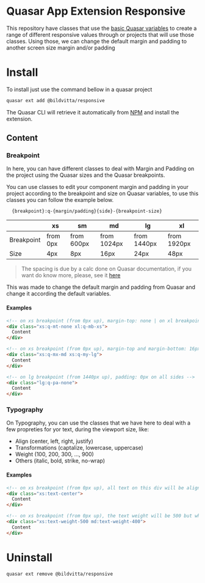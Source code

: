 # Quasar App Extension Responsive

This repository have classes that use the [basic Quasar variables](https://quasar.dev/style/sass-scss-variables#Variables-list) to create a range of different responsive values through or projects that will use those classes.
Using those, we can change the default margin and padding to another screen size margin and/or padding

# Install

To install just use the command bellow in a quasar project

```bash
quasar ext add @bildvitta/responsive
```

The Quasar CLI will retrieve it automatically from [NPM](https://www.npmjs.com/package/@bildvitta/quasar-app-extension-responsive) and install the extension.

## Content

### Breakpoint

In here, you can have different classes to deal with Margin and Padding on the project using the Quasar sizes and the Quasar breakpoints.

You can use classes to edit your component margin and padding in your project according to the breakpoint and size on Quasar variables, to use this classes you can follow the example below.

```
  {breakpoint}:q-{margin/padding}{side}-{breakpoint-size}
```

|            | xs       | sm         | md          | lg          | xl          |
| ---------- | -------- | ---------- | ----------- | ----------- | ----------- |
| Breakpoint | from 0px | from 600px | from 1024px | from 1440px | from 1920px |
| Size       | 4px      | 8px        | 16px        | 24px        | 48px        |

> The spacing is due by a calc done on Quasar documentation, if you want do know more, please, see it [here](https://quasar.dev/style/sass-scss-variables#Variables-list)

This was made to change the default margin and padding from Quasar and change it according the default variables.

#### Examples

```html
<!-- on xs breakpoint (from 0px up), margin-top: none | on xl breakpoint (from 1920px), margin-bottom: 4px (xs breakpoint size) -->
<div class="xs:q-mt-none xl:q-mb-xs">
  Content
</div>
```

```html
<!-- on xs breakpoint (from 0px up), margin-top and margin-bottom: 16px (md size ) | on xs breakpoint (from 0px up), margin-left and margin-right: 24px (lg size)-->
<div class="xs:q-mx-md xs:q-my-lg">
  Content
</div>
```

```html
<!-- on lg breakpoint (from 1440px up), padding: 0px on all sides -->
<div class="lg:q-pa-none">
  Content
</div>
```

### Typography

On Typography, you can use the classes that we have here to deal with a few propreties for yor text, during the viewport size, like:

- Align (center, left, right, justify)
- Transformations (captalize, lowercase, uppercase)
- Weight (100, 200, 300, ..., 900)
- Others (italic, bold, strike, no-wrap)

#### Examples

```html
<!-- on xs breakpoint (from 0px up), all text on this div will be align center -->
<div class="xs:text-center">
  Content
</div>
```

```html
<!-- on xs breakpoint (from 0px up), the text weight will be 500 but when the screen gets on md it gets down to 400 -->
<div class="xs:text-weight-500 md:text-weight-400">
  Content
</div>
```

# Uninstall

```bash
quasar ext remove @bildvitta/responsive
```
